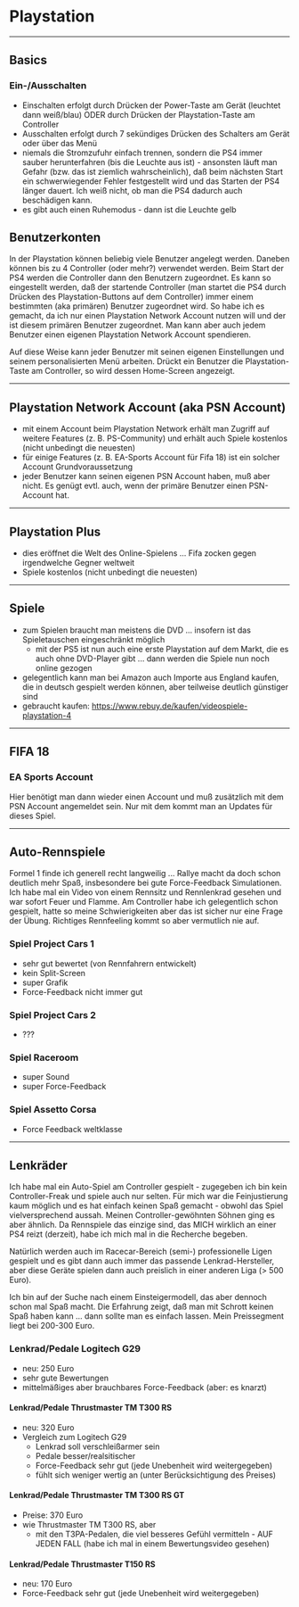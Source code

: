 # Playstation

---

## Basics

### Ein-/Ausschalten

* Einschalten erfolgt durch Drücken der Power-Taste am Gerät (leuchtet dann weiß/blau) ODER durch Drücken der Playstation-Taste am Controller
* Ausschalten erfolgt durch 7 sekündiges Drücken des Schalters am Gerät oder über das Menü
* niemals die Stromzufuhr einfach trennen, sondern die PS4 immer sauber herunterfahren (bis die Leuchte aus ist) - ansonsten läuft man Gefahr (bzw. das ist ziemlich wahrscheinlich), daß beim nächsten Start ein schwerwiegender Fehler festgestellt wird und das Starten der PS4 länger dauert. Ich weiß nicht, ob man die PS4 dadurch auch beschädigen kann.
* es gibt auch einen Ruhemodus - dann ist die Leuchte gelb

## Benutzerkonten

In der Playstation können beliebig viele Benutzer angelegt werden. Daneben können bis zu 4 Controller (oder mehr?) verwendet werden. Beim Start der PS4 werden die Controller dann den Benutzern zugeordnet. Es kann so eingestellt werden, daß der startende Controller (man startet die PS4 durch Drücken des Playstation-Buttons auf dem Controller) immer einem bestimmten (aka primären) Benutzer zugeordnet wird. So habe ich es gemacht, da ich nur einen Playstation Network Account nutzen will und der ist diesem primären Benutzer zugeordnet. Man kann aber auch jedem Benutzer einen eigenen Playstation Network Account spendieren.

Auf diese Weise kann jeder Benutzer mit seinen eigenen Einstellungen und seinem personalisierten Menü arbeiten. Drückt ein Benutzer die  Playstation-Taste am Controller, so wird dessen Home-Screen angezeigt.

---

## Playstation Network Account (aka PSN Account)

* mit einem Account beim Playstation Network erhält man Zugriff auf weitere Features (z. B. PS-Community) und erhält auch Spiele kostenlos (nicht unbedingt die neuesten)
* für einige Features (z. B. EA-Sports Account für Fifa 18) ist ein solcher Account Grundvoraussetzung
* jeder Benutzer kann seinen eigenen PSN Account haben, muß aber nicht. Es genügt evtl. auch, wenn der primäre Benutzer einen PSN-Account hat.

---

## Playstation Plus

* dies eröffnet die Welt des Online-Spielens ... Fifa zocken gegen irgendwelche Gegner weltweit
* Spiele kostenlos (nicht unbedingt die neuesten)

---

## Spiele

* zum Spielen braucht man meistens die DVD ... insofern ist das Spieletauschen eingeschränkt möglich
  * mit der PS5 ist nun auch eine erste Playstation auf dem Markt, die es auch ohne DVD-Player gibt ... dann werden die Spiele nun noch online gezogen
* gelegentlich kann man bei Amazon auch Importe aus England kaufen, die in deutsch gespielt werden können, aber teilweise deutlich günstiger sind
* gebraucht kaufen: https://www.rebuy.de/kaufen/videospiele-playstation-4

---

## FIFA 18

### EA Sports Account

Hier benötigt man dann wieder einen Account und muß zusätzlich mit dem PSN Account angemeldet sein. Nur mit dem kommt man an Updates für dieses Spiel.

---

## Auto-Rennspiele

Formel 1 finde ich generell recht langweilig ... Rallye macht da doch schon deutlich mehr Spaß, insbesondere bei gute Force-Feedback Simulationen. Ich habe mal ein Video von einem Rennsitz und Rennlenkrad gesehen und war sofort Feuer und Flamme. Am Controller habe ich gelegentlich schon gespielt, hatte so meine Schwierigkeiten aber das ist sicher nur eine Frage der Übung. Richtiges Rennfeeling kommt so aber vermutlich nie auf.

### Spiel Project Cars 1

* sehr gut bewertet (von Rennfahrern entwickelt)
* kein Split-Screen
* super Grafik
* Force-Feedback nicht immer gut

### Spiel Project Cars 2

* ???

### Spiel Raceroom

* super Sound
* super Force-Feedback

### Spiel Assetto Corsa

* Force Feedback weltklasse

---

## Lenkräder

Ich habe mal ein Auto-Spiel am Controller gespielt - zugegeben ich bin kein Controller-Freak und spiele auch nur selten. Für mich war die Feinjustierung kaum möglich und es hat einfach keinen Spaß gemacht - obwohl das Spiel vielversprechend aussah. Meinen Controller-gewöhnten Söhnen ging es aber ähnlich. Da Rennspiele das einzige sind, das MICH wirklich an einer PS4 reizt (derzeit), habe ich mich mal in die Recherche begeben.

Natürlich werden auch im Racecar-Bereich (semi-) professionelle Ligen gespielt und es gibt dann auch immer das passende Lenkrad-Hersteller, aber diese Geräte spielen dann auch preislich in einer anderen Liga (> 500 Euro).

Ich bin auf der Suche nach einem Einsteigermodell, das aber dennoch schon mal Spaß macht. Die Erfahrung zeigt, daß man mit Schrott keinen Spaß haben kann ... dann sollte man es einfach lassen. Mein Preissegment liegt bei 200-300 Euro.

### Lenkrad/Pedale Logitech G29

* neu: 250 Euro
* sehr gute Bewertungen
* mittelmäßiges aber brauchbares Force-Feedback (aber: es knarzt)

#### Lenkrad/Pedale Thrustmaster TM T300 RS

* neu: 320 Euro
* Vergleich zum Logitech G29
  * Lenkrad soll verschleißarmer sein
  * Pedale besser/realsitischer
  * Force-Feedback sehr gut (jede Unebenheit wird weitergegeben)
  * fühlt sich weniger wertig an (unter Berücksichtigung des Preises)

#### Lenkrad/Pedale Thrustmaster TM T300 RS GT

* Preise: 370 Euro
* wie Thrustmaster TM T300 RS, aber
  * mit den T3PA-Pedalen, die viel besseres Gefühl vermitteln - AUF JEDEN FALL (habe ich mal in einem Bewertungsvideo gesehen)

#### Lenkrad/Pedale Thrustmaster T150 RS

* neu: 170 Euro
* Force-Feedback sehr gut (jede Unebenheit wird weitergegeben)
